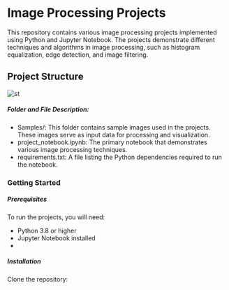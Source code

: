 # Image Processing Projects
This repository contains various image processing projects implemented using Python and Jupyter Notebook. The projects demonstrate different techniques and algorithms in image processing, such as histogram equalization, edge detection, and image filtering.

## Project Structure
![st](https://github.com/user-attachments/assets/08208bee-7387-4fa8-a456-37e910ba814e)

##### Folder and File Description:
- Samples/: This folder contains sample images used in the projects. These images serve as input data for processing and visualization.
- project_notebook.ipynb: The primary notebook that demonstrates various image processing techniques.
- requirements.txt: A file listing the Python dependencies required to run the notebook.

### Getting Started
##### Prerequisites
To run the projects, you will need:
- Python 3.8 or higher
- Jupyter Notebook installed
- 
##### Installation
Clone the repository:
